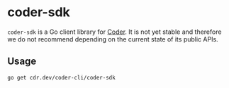 # coder-sdk

`coder-sdk` is a Go client library for [Coder](https://coder.com). 
It is not yet stable and therefore we do not recommend depending on the current state of its public APIs. 

## Usage

```bash
go get cdr.dev/coder-cli/coder-sdk
```
